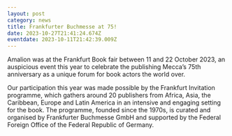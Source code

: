 ```yaml
---
layout: post
category: news
title: Frankfurter Buchmesse at 75!
date: 2023-10-27T21:41:24.674Z
eventdate: 2023-10-11T21:42:39.009Z
---
```

Amalion was at the Frankfurt Book fair between 11 and 22 October 2023, an auspicious event this year to celebrate the publishing Mecca’s 75th anniversary as a unique forum for book actors the world over.

Our participation this year was made possible by the Frankfurt Invitation programme, which gathers around 20 publishers from Africa, Asia, the Caribbean, Europe and Latin America in an intensive and engaging setting for the book. The programme, founded since the 1970s, is curated and organised by Frankfurter Buchmesse GmbH and supported by the Federal Foreign Office of the Federal Republic of Germany.